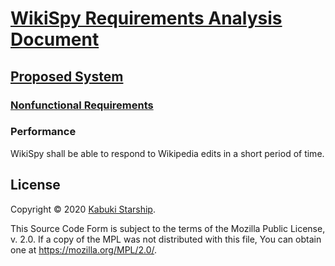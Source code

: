 # [WikiSpy Requirements Analysis Document](../../)

## [Proposed System](../)

### [Nonfunctional Requirements](./)

### Performance

WikiSpy shall be able to respond to Wikipedia edits in a short period of time.

## License

Copyright © 2020 [Kabuki Starship](https://kabukistarship.com).

This Source Code Form is subject to the terms of the Mozilla Public License, v. 2.0. If a copy of the MPL was not distributed with this file, You can obtain one at <https://mozilla.org/MPL/2.0/>.
